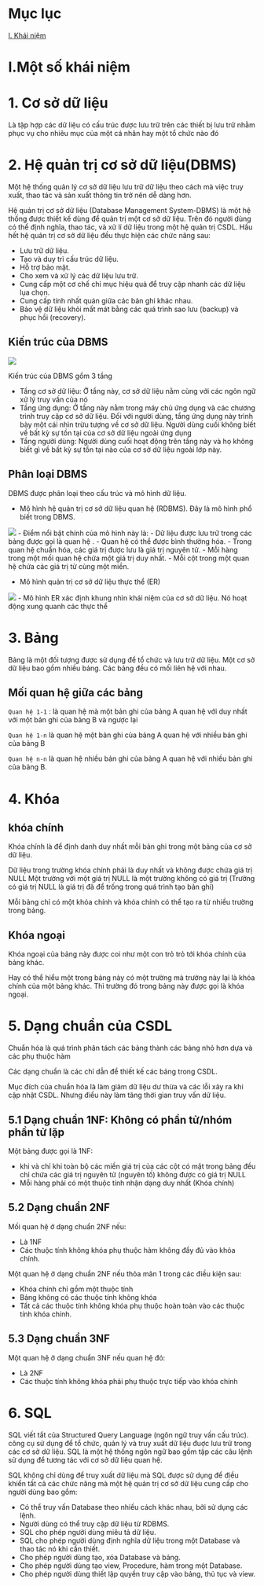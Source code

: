 # Mục lục 
[I. Khái niệm](#a)

<a name="a">

# I.Một số khái niệm </a>

# 1. Cơ sở dữ liệu
Là tập hợp các dữ liệu có cấu trúc được lưu trữ trên các thiết bị lưu trữ nhằm phục vụ cho nhiêu mục của một cá nhân hay một tổ chức nào đó

# 2. Hệ quản trị cơ sở dữ liệu(DBMS)
Một hệ thống quản lý cơ sở dữ liệu lưu trữ dữ liệu theo cách mà việc truy xuất, thao tác và sản xuất thông tin trở nên dễ dàng hơn.

Hệ quản trị cơ sở dữ liệu (Database Management System-DBMS) là một hệ thống được thiết kế dùng để quản trị một cơ sở dữ liệu. Trên đó người dùng có thể định nghĩa, thao tác, và xử lí dữ liệu trong một hệ quản trị CSDL. Hầu hết hệ quản trị cơ sở dữ liệu đều thực hiện các chức năng sau:
* Lưu trữ dữ liệu.
* Tạo và duy trì cấu trúc dữ liệu.
* Hỗ trợ bảo mật.
* Cho xem và xử lý các dữ liệu lưu trữ.
* Cung cấp một cơ chế chỉ mục hiệu quả để truy cập nhanh các dữ liệu lụa chọn.
* Cung cấp tính nhất quán giữa các bản ghi khác nhau.
* Bảo vệ dữ liệu khỏi mất mát bằng các quá trình sao lưu (backup) và phục hồi (recovery).
## Kiến trúc của DBMS 

![](https://github.com/duckmak14/thuctapsinh/blob/master/Anhduc/DBMS-SQL/images/screenshot.png)

Kiến trúc của DBMS gồm 3 tầng
- Tầng cơ sở dữ liệu: Ở tầng này, cơ sở dữ liệu nằm cùng với các ngôn ngữ xử lý truy vấn của nó
- Tầng ứng dụng: Ở tầng này nằm trong máy chủ ứng dụng và các chương trình truy cập cơ sở dữ liệu. Đối với người dùng, tầng ứng dụng này trình bày một cái nhìn trừu tượng về cơ sở dữ liệu. Người dùng cuối không biết về bất kỳ sự tồn tại của cơ sở dữ liệu ngoài ứng dụng
- Tầng người dùng: Người dùng cuối hoạt động trên tầng này và họ không biết gì về bất kỳ sự tồn tại nào của cơ sở dữ liệu ngoài lớp này.

## Phân loại DBMS 
DBMS được phân loại theo cấu trúc và mô hình dữ liệu.
- Mô hình hệ quản trị cơ sở dữ liệu quan hệ (RDBMS). Đây là mô hình phổ biết trong DBMS.

![](https://github.com/duckmak14/thuctapsinh/blob/master/Anhduc/DBMS-SQL/images/screenshot_2.png)
    - Điểm nổi bật chính của mô hình này là: 
        - Dữ liệu được lưu trữ trong các bảng được gọi là quan hệ .
        - Quan hệ có thể được bình thường hóa.
        - Trong quan hệ chuẩn hóa, các giá trị được lưu là giá trị nguyên tử.
        - Mỗi hàng trong một mối quan hệ chứa một giá trị duy nhất.
        - Mỗi cột trong một quan hệ chứa các giá trị từ cùng một miền.
- Mô hình quản trị cơ sở dữ liệu thực thể (ER)

![](https://github.com/duckmak14/thuctapsinh/blob/master/Anhduc/DBMS-SQL/images/screenshot_1.png)
    - Mô hình ER xác định khung nhìn khái niệm của cơ sở dữ liệu. Nó hoạt động xung quanh các thực thể

# 3. Bảng 
Bảng là một đối tượng được sử dụng để tổ chức và lưu trữ dữ liệu. Một cơ sở dữ liệu bao gồm nhiều bảng. Các bảng đều có mối liên hệ với nhau.

## Mối quan hệ giữa các bảng
`Quan hệ 1-1` :  là quan hệ mà một bản ghi của bảng A quan hệ với duy nhất với một bản ghi của bảng B và ngược lại

`Quan hệ 1-n` là quan hệ một bản ghi của bảng A quan hệ với nhiều bản ghi của bảng B

`Quan hệ n-n` là quan hệ nhiều bản ghi của bảng A quan hệ với nhiều bản ghi của bảng B.
# 4. Khóa 
## khóa chính
Khóa chính là để định danh duy nhất mỗi bản ghi trong một bảng của cơ sở dữ liệu.

Dữ liệu trong trường khóa chính phải là duy nhất và không được chứa giá trị NULL Một trường với một giá trị NULL là một trường không có giá trị (Trường có giá trị NULL là giá trị đã để trống trong quá trình tạo bản ghi)

Mỗi bảng chỉ có một khóa chính và khóa chính có thể tạo ra từ nhiều trường trong bảng.

## Khóa ngoại
Khóa ngoại của bảng này được coi như một con trỏ trỏ tới khóa chính của bảng khác.

Hay có thể hiểu một trong bảng này có một trường mà trường này lại là khóa chính của một bảng khác. Thì trường đó trong bảng này được gọi là khóa ngoại.

# 5. Dạng chuẩn của CSDL
Chuẩn hóa là quá trình phân tách các bảng thành các bảng nhỏ hơn dựa và các phụ thuộc hàm

Các dạng chuẩn là các chỉ dẫn để thiết kế các bảng trong CSDL.

Mục đích của chuẩn hóa là làm giảm dữ liệu dư thừa và các lỗi xảy ra khi cập nhật CSDL. Nhưng điều này làm tăng thời gian truy vấn dữ liệu.

## 5.1 Dạng chuẩn 1NF: Không có phần tử/nhóm phần tử lặp
Một bảng được gọi là 1NF: 
- khi và chỉ khi toàn bộ các miền giá trị của các cột có mặt trong bảng đều chỉ chứa các giá trị nguyên tử (nguyên tố) không được có giá trị NULL 
- Mỗi hàng phải có một thuộc tính nhận dạng duy nhất (Khóa chính)
## 5.2 Dạng chuẩn 2NF
Mối quan hệ ở dạng chuẩn 2NF nếu:
- Là 1NF
- Các thuộc tính không khóa phụ thuộc hàm không đầy đủ vào khóa chính.

Một quan hệ ở dạng chuẩn 2NF nếu thỏa mãn 1 trong các điều kiện sau:
- Khóa chính chỉ gồm một thuộc tính
- Bảng không có các thuộc tính không khóa
- Tất cả các thuộc tính không khóa phụ thuộc hoàn toàn vào các thuộc tính khóa chính.

## 5.3 Dạng chuẩn 3NF 
Một quan hệ ở dạng chuẩn 3NF nếu quan hệ đó:
- Là 2NF
- Các thuộc tính không khóa phải phụ thuộc trực tiếp vào khóa chính

# 6. SQL
SQL viết tắt của Structured Query Language (ngôn ngữ truy vấn cấu trúc). công cụ sử dụng để tổ chức, quản lý và truy xuất dữ liệu đuợc lưu trữ trong các cơ sở dữ liệu. SQL là một hệ thống ngôn ngữ bao gồm tập các câu lệnh sử dụng để tương tác với cơ sở dữ liệu quan hệ.

SQL không chỉ dùng để truy xuất dữ liệu mà SQL được sử dụng để điều khiển tất cả các chức năng mà một hệ quản trị cơ sở dữ liệu cung cấp cho người dùng bao gồm:
- Có thể truy vấn Database theo nhiều cách khác nhau, bởi sử dụng các lệnh.
- Người dùng có thể truy cập dữ liệu từ RDBMS.
- SQL cho phép người dùng miêu tả dữ liệu.
- SQL cho phép người dùng định nghĩa dữ liệu trong một Database và thao tác nó khi cần thiết.
- Cho phép người dùng tạo, xóa Database và bảng.
- Cho phép người dùng tạo view, Procedure, hàm trong một Database.
- Cho phép người dùng thiết lập quyền truy cập vào bảng, thủ tục và view.


